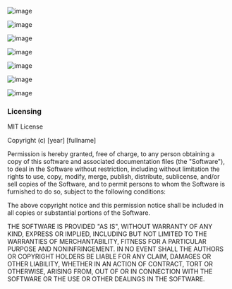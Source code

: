 ![image](https://user-images.githubusercontent.com/36385109/54075345-39936780-4296-11e9-8564-3d6e09681d1e.png)

![image](https://user-images.githubusercontent.com/36385109/54075402-d229e780-4296-11e9-97fd-9a89635eb860.png)

![image](https://user-images.githubusercontent.com/36385109/54075408-e53cb780-4296-11e9-9227-b6e3cbd3a2a6.png)

![image](https://user-images.githubusercontent.com/36385109/54075417-f5ed2d80-4296-11e9-8dfb-d4f6103a69fe.png)

![image](https://user-images.githubusercontent.com/36385109/54075424-030a1c80-4297-11e9-8771-283479e8c9ee.png)

![image](https://user-images.githubusercontent.com/36385109/54075429-10bfa200-4297-11e9-8dd6-30e78b1c5df6.png)

![image](https://user-images.githubusercontent.com/36385109/54075433-20d78180-4297-11e9-8ff6-b3d99206aae1.png)


















### **Licensing**

MIT License

Copyright (c) [year] [fullname]

Permission is hereby granted, free of charge, to any person obtaining a copy
of this software and associated documentation files (the "Software"), to deal
in the Software without restriction, including without limitation the rights
to use, copy, modify, merge, publish, distribute, sublicense, and/or sell
copies of the Software, and to permit persons to whom the Software is
furnished to do so, subject to the following conditions:

The above copyright notice and this permission notice shall be included in all
copies or substantial portions of the Software.

THE SOFTWARE IS PROVIDED "AS IS", WITHOUT WARRANTY OF ANY KIND, EXPRESS OR
IMPLIED, INCLUDING BUT NOT LIMITED TO THE WARRANTIES OF MERCHANTABILITY,
FITNESS FOR A PARTICULAR PURPOSE AND NONINFRINGEMENT. IN NO EVENT SHALL THE
AUTHORS OR COPYRIGHT HOLDERS BE LIABLE FOR ANY CLAIM, DAMAGES OR OTHER
LIABILITY, WHETHER IN AN ACTION OF CONTRACT, TORT OR OTHERWISE, ARISING FROM,
OUT OF OR IN CONNECTION WITH THE SOFTWARE OR THE USE OR OTHER DEALINGS IN THE
SOFTWARE.
